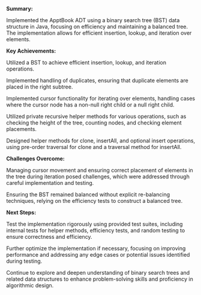 
**Summary:**

Implemented the ApptBook ADT using a binary search tree (BST) data structure in Java, focusing on efficiency and maintaining a balanced tree. The implementation allows for efficient insertion, lookup, and iteration over elements.

**Key Achievements:**

Utilized a BST to achieve efficient insertion, lookup, and iteration operations.

Implemented handling of duplicates, ensuring that duplicate elements are placed in the right subtree.

Implemented cursor functionality for iterating over elements, handling cases where the cursor node has a non-null right child or a null right child.

Utilized private recursive helper methods for various operations, such as checking the height of the tree, counting nodes, and checking element placements.

Designed helper methods for clone, insertAll, and optional insert operations, using pre-order traversal for clone and a traversal method for insertAll.

**Challenges Overcome:**

Managing cursor movement and ensuring correct placement of elements in the tree during iteration posed challenges, which were addressed through careful implementation and testing.

Ensuring the BST remained balanced without explicit re-balancing techniques, relying on the efficiency tests to construct a balanced tree.

**Next Steps:**

Test the implementation rigorously using provided test suites, including internal tests for helper methods, efficiency tests, and random testing to ensure correctness and efficiency.

Further optimize the implementation if necessary, focusing on improving performance and addressing any edge cases or potential issues identified during testing.

Continue to explore and deepen understanding of binary search trees and related data structures to enhance problem-solving skills and proficiency in algorithmic design.
